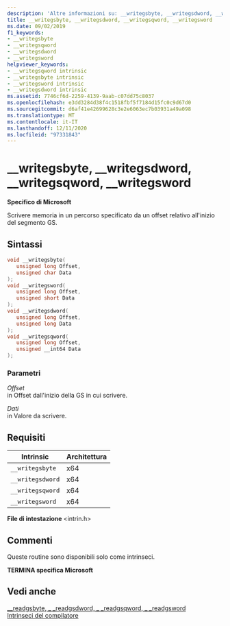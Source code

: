 ```yaml
---
description: 'Altre informazioni su: __writegsbyte, __writegsdword, __writegsqword, __writegsword'
title: __writegsbyte, __writegsdword, __writegsqword, __writegsword
ms.date: 09/02/2019
f1_keywords:
- __writegsbyte
- __writegsqword
- __writegsdword
- __writegsword
helpviewer_keywords:
- __writegsqword intrinsic
- __writegsbyte intrinsic
- __writegsword intrinsic
- __writegsdword intrinsic
ms.assetid: 7746cf6d-2259-4139-9aab-c07dd75c8037
ms.openlocfilehash: e3dd3284d38f4c1518fbf5f7184d15fc0c9d67d0
ms.sourcegitcommit: d6af41e42699628c3e2e6063ec7b03931a49a098
ms.translationtype: MT
ms.contentlocale: it-IT
ms.lasthandoff: 12/11/2020
ms.locfileid: "97331843"
---
```

# <a name="__writegsbyte-__writegsdword-__writegsqword-__writegsword"></a>__writegsbyte, __writegsdword, __writegsqword, __writegsword

**Specifico di Microsoft**

Scrivere memoria in un percorso specificato da un offset relativo all'inizio del segmento GS.

## <a name="syntax"></a>Sintassi

```C
void __writegsbyte(
   unsigned long Offset,
   unsigned char Data
);
void __writegsword(
   unsigned long Offset,
   unsigned short Data
);
void __writegsdword(
   unsigned long Offset,
   unsigned long Data
);
void __writegsqword(
   unsigned long Offset,
   unsigned __int64 Data
);
```

### <a name="parameters"></a>Parametri

*Offset*\
in Offset dall'inizio della GS in cui scrivere.

*Dati*\
in Valore da scrivere.

## <a name="requirements"></a>Requisiti

|Intrinsic|Architettura|
|---------------|------------------|
|`__writegsbyte`|x64|
|`__writegsdword`|x64|
|`__writegsqword`|x64|
|`__writegsword`|x64|

**File di intestazione** \<intrin.h>

## <a name="remarks"></a>Commenti

Queste routine sono disponibili solo come intrinseci.

**TERMINA specifica Microsoft**

## <a name="see-also"></a>Vedi anche

[__readgsbyte, \_ _readgsdword, \_ _readgsqword, \_ _readgsword](../intrinsics/readgsbyte-readgsdword-readgsqword-readgsword.md)\
[Intrinseci del compilatore](../intrinsics/compiler-intrinsics.md)
